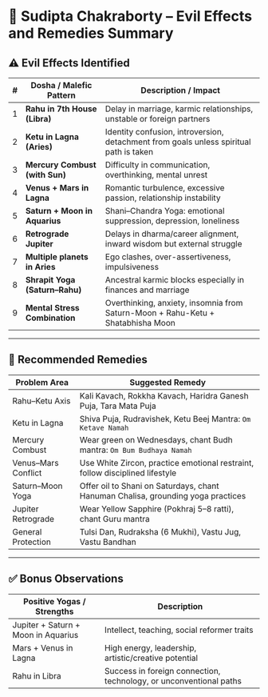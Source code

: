 

# 🔮 Sudipta Chakraborty – Evil Effects and Remedies Summary

## ⚠️ Evil Effects Identified

| # | Dosha / Malefic Pattern          | Description / Impact                                                                 |
|---|----------------------------------|----------------------------------------------------------------------------------------|
| 1 | **Rahu in 7th House (Libra)**   | Delay in marriage, karmic relationships, unstable or foreign partners                 |
| 2 | **Ketu in Lagna (Aries)**       | Identity confusion, introversion, detachment from goals unless spiritual path is taken |
| 3 | **Mercury Combust (with Sun)**  | Difficulty in communication, overthinking, mental unrest                              |
| 4 | **Venus + Mars in Lagna**       | Romantic turbulence, excessive passion, relationship instability                      |
| 5 | **Saturn + Moon in Aquarius**   | Shani–Chandra Yoga: emotional suppression, depression, loneliness                     |
| 6 | **Retrograde Jupiter**          | Delays in dharma/career alignment, inward wisdom but external struggle                |
| 7 | **Multiple planets in Aries**   | Ego clashes, over-assertiveness, impulsiveness                                        |
| 8 | **Shrapit Yoga (Saturn–Rahu)** | Ancestral karmic blocks especially in finances and marriage                           |
| 9 | **Mental Stress Combination**   | Overthinking, anxiety, insomnia from Saturn-Moon + Rahu-Ketu + Shatabhisha Moon       |

---

## 🧘 Recommended Remedies

| Problem Area          | Suggested Remedy                                                                 |
|-----------------------|-----------------------------------------------------------------------------------|
| Rahu–Ketu Axis        | Kali Kavach, Rokkha Kavach, Haridra Ganesh Puja, Tara Mata Puja                  |
| Ketu in Lagna         | Shiva Puja, Rudravishek, Ketu Beej Mantra: `Om Ketave Namah`                     |
| Mercury Combust       | Wear green on Wednesdays, chant Budh mantra: `Om Bum Budhaya Namah`              |
| Venus–Mars Conflict   | Use White Zircon, practice emotional restraint, follow disciplined lifestyle      |
| Saturn–Moon Yoga      | Offer oil to Shani on Saturdays, chant Hanuman Chalisa, grounding yoga practices |
| Jupiter Retrograde    | Wear Yellow Sapphire (Pokhraj 5–8 ratti), chant Guru mantra                      |
| General Protection    | Tulsi Dan, Rudraksha (6 Mukhi), Vastu Jug, Vastu Bandhan                         |

---

## ✅ Bonus Observations

| Positive Yogas / Strengths         | Description                                                        |
|------------------------------------|---------------------------------------------------------------------|
| Jupiter + Saturn + Moon in Aquarius| Intellect, teaching, social reformer traits                         |
| Mars + Venus in Lagna              | High energy, leadership, artistic/creative potential                |
| Rahu in Libra                      | Success in foreign connection, technology, or unconventional paths  |

